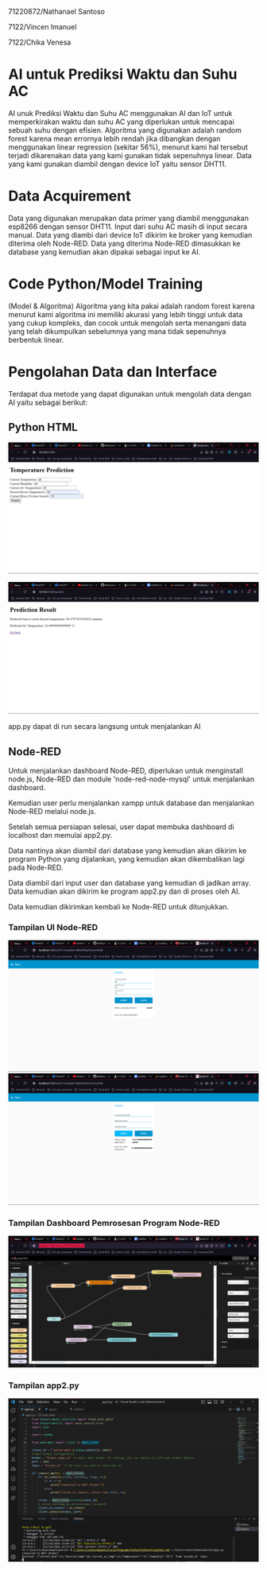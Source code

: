 71220872/Nathanael Santoso 

7122/Vincen Imanuel 

7122/Chika Venesa 

# AI untuk Prediksi Waktu dan Suhu AC 

AI unuk Prediksi Waktu dan Suhu AC menggunakan AI dan IoT untuk memperkirakan waktu dan suhu AC yang diperlukan untuk mencapai sebuah suhu dengan efisien. Algoritma yang digunakan adalah random forest karena mean errornya lebih rendah jika dibangkan dengan menggunakan linear regression (sekitar 56%), menurut kami hal tersebut terjadi dikarenakan data yang kami gunakan tidak sepenuhnya linear. Data yang kami gunakan diambil dengan device IoT yaitu sensor DHT11.  

# Data Acquirement

Data yang digunakan merupakan data primer yang diambil menggunakan esp8266 dengan sensor DHT11. Input dari suhu AC masih di input secara manual. Data yang diambi dari device IoT dikirim ke broker yang kemudian diterima oleh Node-RED. Data yang diterima Node-RED dimasukkan ke database yang kemudian akan dipakai sebagai input ke AI.

# Code Python/Model Training
(Model & Algoritma)
Algoritma yang kita pakai adalah random forest karena menurut kami algoritma ini memiliki akurasi yang lebih tinggi untuk data yang cukup kompleks, dan cocok untuk mengolah serta menangani data yang telah dikumpulkan sebelumnya yang mana tidak sepenuhnya berbentuk linear.


# Pengolahan Data dan Interface

Terdapat dua metode yang dapat digunakan untuk mengolah data dengan AI yaitu sebagai berikut:

## Python HTML

![img1.1](https://github.com/Nathasan1410/projek-AI-AC/blob/main/images/app_img1.png)

![img1.2](https://github.com/Nathasan1410/projek-AI-AC/blob/main/images/app_img2.png)

app.py dapat di run secara langsung untuk menjalankan AI

## Node-RED

Untuk menjalankan dashboard Node-RED, diperlukan untuk menginstall node.js, Node-RED dan module 'node-red-node-mysql' untuk menjalankan dashboard.

Kemudian user perlu menjalankan xampp untuk database dan menjalankan Node-RED melalui node.js.

Setelah semua persiapan selesai, user dapat membuka dashboard di localhost dan memulai app2.py.

Data nantinya akan diambil dari database yang kemudian akan dikirim ke program Python yang dijalankan, yang kemudian akan dikembalikan lagi pada Node-RED.

Data diambil dari input user dan database yang kemudian di jadikan array. Data kemudian akan dikirim ke program app2.py dan di proses oleh AI.

Data kemudian dikirimkan kembali ke Node-RED untuk ditunjukkan.


### Tampilan UI Node-RED

![img2.2](https://github.com/Nathasan1410/projek-AI-AC/blob/main/images/node-red_ui2.png)
![img2.1](https://github.com/Nathasan1410/projek-AI-AC/blob/main/images/node-red_ui1.png)

### Tampilan Dashboard Pemrosesan Program Node-RED

![img2.3](https://github.com/Nathasan1410/projek-AI-AC/blob/main/images/node-red_dashboard.png)


### Tampilan app2.py

![img2.4](https://github.com/Nathasan1410/projek-AI-AC/blob/main/images/app2.png)
